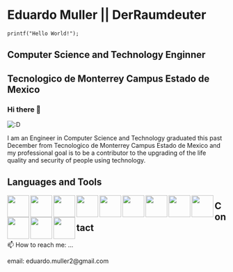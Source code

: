 # Eduardo Muller || DerRaumdeuter
`printf("Hello World!");`
## Computer Science and Technology Enginner 
## Tecnologico de Monterrey Campus Estado de Mexico
### Hi there 👋

![:D](https://64.media.tumblr.com/597a39e662b916ebd3243ad3128349f4/da4457566105d723-84/s400x600/0273479b1395219ac3ae67cd5469c925eddb7f51.gif)

I am an Engineer in Computer Science and Technology graduated this past December from Tecnologico de Monterrey Campus Estado de Mexico and my professional goal is to be a contributor to the upgrading of the life quality and security of people using technology.

## Languages and Tools

<img align="left" width="50px" src="https://cdn.jsdelivr.net/gh/devicons/devicon/icons/python/python-original-wordmark.svg" />
<img align="left" width="50px" src="https://cdn.jsdelivr.net/gh/devicons/devicon/icons/javascript/javascript-plain.svg" />
<img align="left" width="50px" src="https://cdn.jsdelivr.net/gh/devicons/devicon/icons/java/java-original-wordmark.svg" />
<img align="left" width="50px" src="https://cdn.jsdelivr.net/gh/devicons/devicon/icons/c/c-plain.svg" />
<img align="left" width="50px" src="https://cdn.jsdelivr.net/gh/devicons/devicon/icons/react/react-original-wordmark.svg" />
<img align="left" width="50px" src="https://cdn.jsdelivr.net/gh/devicons/devicon/icons/csharp/csharp-plain.svg" />
<img align="left" width="50px" src="https://cdn.jsdelivr.net/gh/devicons/devicon/icons/kotlin/kotlin-plain.svg" />
<img align="left" width="50px" src="https://cdn.jsdelivr.net/gh/devicons/devicon/icons/swift/swift-original.svg" />
<img align="left" width="50px" src="https://cdn.jsdelivr.net/gh/devicons/devicon/icons/linux/linux-original.svg" />
<img align="left" width="50px" src="https://cdn.jsdelivr.net/gh/devicons/devicon/icons/arduino/arduino-original-wordmark.svg" />
<img align="left" width="50px" src="https://cdn.jsdelivr.net/gh/devicons/devicon/icons/raspberrypi/raspberrypi-original.svg" />
<img align="left" width="50px" src="https://cdn.jsdelivr.net/gh/devicons/devicon/icons/mysql/mysql-original-wordmark.svg" />

## Contact

<p>📫 How to reach me: ...</p>
<p>email: eduardo.muller2@gmail.com</p>

          

<!--
**MullerDerRaumdeuter13/MullerDerRaumdeuter13** is a ✨ _special_ ✨ repository because its `README.md` (this file) appears on your GitHub profile.

Here are some ideas to get you started:

- 🔭 I’m currently working on ...
- 🌱 I’m currently learning ...
- 👯 I’m looking to collaborate on ...
- 🤔 I’m looking for help with ...
- 💬 Ask me about ...
- 📫 How to reach me: ...
- 😄 Pronouns: ...
- ⚡ Fun fact: ...
-->
